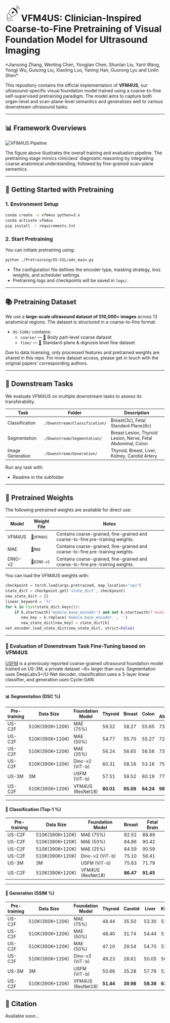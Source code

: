 <h1>
  <img src="assets/probe.png" width="50" style="vertical-align: left; margin-right: 0px;">VFM4US: Clinician-Inspired Coarse-to-Fine Pretraining of Visual Foundation Model for Ultrasound Imaging
</h1>
*Jiansong Zhang, Wenting Chen, Yongjian Chen, Shunlan Liu, Yanli Wang, Yongji Wu, Guisong Liu, Xiaoling Luo, Yaning Han, Guorong Lyu and  Linlin Shen*

This repository contains the official implementation of **VFM4US**, our ultrasound-specific visual foundation model trained using a coarse-to-fine self-supervised pretraining paradigm. The model aims to capture both organ-level and scan-plane-level semantics and generalizes well to various downstream ultrasound tasks.

---

## 📊 Framework Overviews

![VFM4US Pipeline](./assets/vfm4us_pipeline.jpg)

The figure above illustrates the overall training and evaluation pipeline. The pretraining stage mimics clinicians’ diagnostic reasoning by integrating coarse anatomical understanding, followed by fine-grained scan-plane semantics.

---

## 🚀 Getting Started with Pretraining

### 1. Environment Setup
```bash
conda create -n vfm4us python=3.x
conda activate vfm4us
pip install -r requirements.txt
```

### 2. Start Pretraining
You can initiate pretraining using:
```bash
python ./Pretraining/US-SSL/adv_main.py
```
- The configuration file defines the encoder type, masking strategy, loss weights, and scheduler settings.
- Pretraining logs and checkpoints will be saved in `logs/`.

---

## 📚 Pretraining Dataset

We use a **large-scale ultrasound dataset of 510,000+ images** across 13 anatomical regions. The dataset is structured in a coarse-to-fine format:
- `US-510K/` contains:
  - `coarse/` — [🔗](https://www.radimagenet.com/) Body part-level coarse dataset
  - `fine/` —  [🔗](https://zenodo.org/records/8367932) Standard-plane & dignosis level fine dataset

Due to data licensing, only processed features and pretrained weights are shared in this repo. For more dataset access, please get in touch with the original papers' corresponding authors.

---

## 🎯 Downstream Tasks

We evaluate VFM4US on multiple downstream tasks to assess its transferability.

| Task            | Folder                | Description                                |
|-----------------|-----------------------|--------------------------------------------|
| Classification  | `./Downstream/Classification/`     | Breast(3c), Fetal Standard Plane(8c)           |
| Segmentation    | `./Downstream/Segmentation/`     | Breast Lesion, Thyroid Lesion, Nerve, Fetal Abdominal, Colon            |
| Image Generation | `./Downstream/Generation/`     | Thyroid, Breast, Liver, Kidney, Carotid Artery |


Run any task with:
-  Readme in the subfolder 


---

## 🧠 Pretrained Weights

The following pretrained weights are available for direct use:

| Model     | Weight File                        | Notes                           |
|-----------|------------------------------------|----------------------------------|
| VFM4US    | [🔗](https://drive.google.com/drive/folders/1owCttbnll0-ZjNrG45d3bejOHww0k4js?usp=sharing)`VFM4US`    | Contains coarse-grained, fine-grained and coarse-to-fine pre-training weights.          |
| MAE       | [🔗](https://drive.google.com/drive/folders/1qDbgX7eVSqREpCIRgaw1-RhMYa2Lz7D0?usp=sharing)`MAE`   | Contains coarse-grained, fine-grained and coarse-to-fine pre-training weights.      |
| DINO-v2   | [🔗](https://drive.google.com/drive/folders/1voAal8qmRj7gN2Js89hOxv2E6HZftr_p?usp=sharing)`DINO-v2`    | Contains coarse-grained, fine-grained and coarse-to-fine pre-training weights.   |

You can load the VFM4US weights with:

```python
checkpoint = torch.load(args.pretrained, map_location="cpu")
state_dict = checkpoint.get('state_dict', checkpoint) 
new_state_dict = {}
linear_keyword = 'fc'  
for k in list(state_dict.keys()):
    if k.startswith('module.base_encoder') and not k.startswith(f'module.base_encoder.{linear_keyword}'):
       new_key = k.replace('module.base_encoder.', '')  
       new_state_dict[new_key] = state_dict[k]
net.encoder.load_state_dict(new_state_dict, strict=False)
```

---

### 🧪 Evaluation of Downstream Task Fine-Tuning based on VFM4US

[USFM](https://www.sciencedirect.com/science/article/abs/pii/S1361841524001270) is a previously reported coarse-grained ultrasound foundation model trained on US-3M, a private dataset ~6× larger than ours.  Segmentation uses DeepLabv3+/U-Net decoder, classification uses a 3-layer linear classifier, and generation uses Cycle-GAN.

---

#### 📊 Segmentation (DSC %)

| Pre-training | Data Size | Foundation Model | Thyroid | Breast | Colon | Fetal Abdomen | Neck Nerve |
|--------------|------------|------------------|---------|--------|-------|----------------|-------------|
| US-C2F | 510K(390K+120K) | MAE (75%)         | 59.52   | 58.27  | 55.65 | 73.76          | 78.40       |
| US-C2F | 510K(390K+120K) | MAE (50%)         | 54.77   | 55.70  | 55.27 | 72.55          | 72.70       |
| US-C2F | 510K(390K+120K) | MAE (25%)         | 56.24   | 56.65  | 56.56 | 73.16          | 72.34       |
| US-C2F | 510K(390K+120K) | Dino-v2 (ViT-b)   | 60.31   | 58.16  | 53.16 | 75.38          | 78.53       |
| US-3M  | 3M              | USFM (ViT-b)      | 57.51   | 59.52  | 60.19 | 77.57          | 78.21       |
| US-C2F | 510K(390K+120K) | VFM4US (ResNet18) | **80.01** | **95.09** | **64.24** | **98.31** | **80.26** |

---

#### 🧠 Classification (Top-1 %)

| Pre-training | Data Size | Foundation Model | Breast | Fetal Brain |
|--------------|-----------|------------------|--------|--------------|
| US-C2F | 510K(390K+120K) | MAE (75%)         | 82.52  | 88.89        |
| US-C2F | 510K(390K+120K) | MAE (50%)         | 84.86  | 90.42        |
| US-C2F | 510K(390K+120K) | MAE (25%)         | 84.59  | 90.59        |
| US-C2F | 510K(390K+120K) | Dino-v2 (ViT-b)   | 75.10  | 56.41        |
| US-3M  | 3M              | USFM (ViT-b)      | 75.63  | 71.79        |
| US-C2F | 510K(390K+120K) | VFM4US (ResNet18) | **86.47** | **91.45**  |

---

#### 🎨 Generation (SSIM %)

| Pre-training | Data Size | Foundation Model | Thyroid | Carotid | Liver | Kidney | Breast |
|--------------|-----------|------------------|---------|---------|-------|--------|--------|
| US-C2F | 510K(390K+120K) | MAE (75%)         | 48.44   | 35.50   | 53.30 | 52.00  | 35.59  |
| US-C2F | 510K(390K+120K) | MAE (50%)         | 48.40   | 31.74   | 54.44 | 51.51  | 37.50  |
| US-C2F | 510K(390K+120K) | MAE (50%)         | 47.10   | 29.54   | 54.70 | 52.10  | 35.91  |
| US-C2F | 510K(390K+120K) | Dino-v2 (ViT-b)   | 49.23   | 28.61   | 50.05 | 56.70  | 35.60  |
| US-3M  | 3M              | USFM (ViT-b)      | 50.66   | 35.28   | 57.76 | 53.90  | 39.20  |
| US-C2F | 510K(390K+120K) | VFM4US (ResNet18) | **51.44** | **39.98** | **58.36** | **62.34** | **40.28** |

## 🧾 Citation
Available soon...